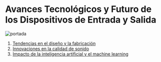 # Avances Tecnológicos y Futuro de los Dispositivos de Entrada y Salida
![portada](img/portada41.jpeg)
1. [Tendencias en el diseño y la fabricación](4.1.md)
2. [Innovaciones en la calidad de sonido](4.2.md)
3. [Impacto de la inteligencia artificial y el machine learning](4.3.md)

